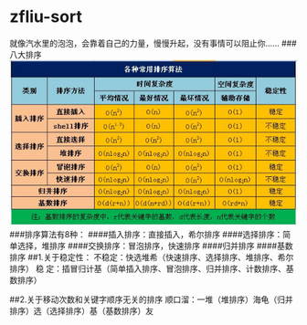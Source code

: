 # zfliu-sort
就像汽水里的泡泡，会靠着自己的力量，慢慢升起，没有事情可以阻止你......
###八大排序
![img.png](img.png)
###排序算法有8种：
####插入排序：直接插入，希尔排序
####选择排序：简单选择，堆排序
####交换排序：冒泡排序，快速排序
####归并排序
####基数排序
##1.关于稳定性：
不稳定：快选堆希（快速排序、选择排序、堆排序、希尔排序）
稳    定：插冒归计基（简单插入排序、冒泡排序、归并排序、计数排序、基数排序）

##2.关于移动次数和关键字顺序无关的排序
顺口溜：一堆（堆排序）海龟（归并排序）选（选择排序）基（基数排序）友
